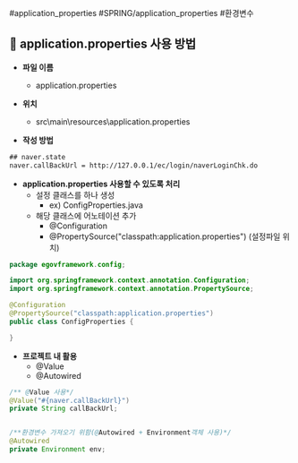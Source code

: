 #application_properties #SPRING/application_properties #환경변수 
## 📌 application.properties 사용 방법
- **파일 이름**
	- application.properties
- **위치**
	- src\main\resources\application.properties

- **작성 방법**
```xml
## naver.state
naver.callBackUrl = http://127.0.0.1/ec/login/naverLoginChk.do
```

- **application.properties 사용할 수 있도록 처리**
	- 설정 클래스를 하나 생성
		- ex) ConfigProperties.java
	- 해당 클래스에 어노테이션 추가
		- @Configuration
		- @PropertySource("classpath:application.properties") (설정파일 위치)

```java
package egovframework.config;

import org.springframework.context.annotation.Configuration;
import org.springframework.context.annotation.PropertySource;

@Configuration
@PropertySource("classpath:application.properties")
public class ConfigProperties {

}
```


- **프로젝트 내 활용**
	- @Value
	- @Autowired

```java
/** @Value 사용*/
@Value("#{naver.callBackUrl}")
private String callBackUrl;


/**환경변수 가져오기 위함(@Autowired + Environment객체 사용)*/
@Autowired
private Environment env;
```

